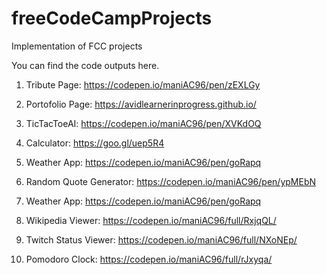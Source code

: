 # freeCodeCampProjects
Implementation of FCC projects

You can find the code outputs here.

1. Tribute Page: https://codepen.io/maniAC96/pen/zEXLGy

2. Portofolio Page: https://avidlearnerinprogress.github.io/

3. TicTacToeAI: https://codepen.io/maniAC96/pen/XVKdOQ

4. Calculator: https://goo.gl/uep5R4

5. Weather App: https://codepen.io/maniAC96/pen/goRapq

6. Random Quote Generator: https://codepen.io/maniAC96/pen/ypMEbN

7. Weather App: https://codepen.io/maniAC96/pen/goRapq

8. Wikipedia Viewer: https://codepen.io/maniAC96/full/RxjqQL/

9. Twitch Status Viewer: https://codepen.io/maniAC96/full/NXoNEp/

10. Pomodoro Clock: https://codepen.io/maniAC96/full/rJxyqa/


